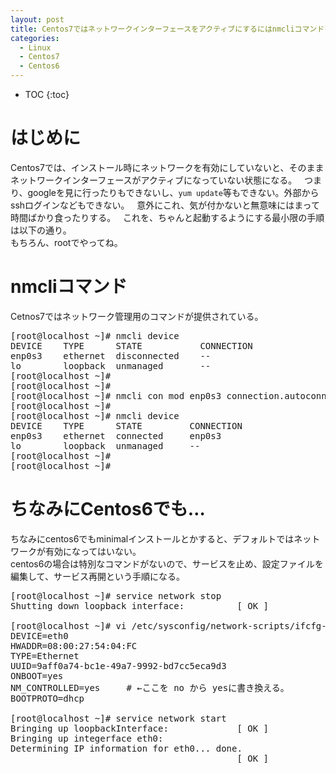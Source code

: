 ```yaml
---
layout: post
title: Centos7ではネットワークインターフェースをアクティブにするにはnmcliコマンドを使う。
categories:
  - Linux
  - Centos7
  - Centos6
---
```


* TOC
{:toc}

# はじめに

Centos7では、インストール時にネットワークを有効にしていないと、そのままネットワークインターフェースがアクティブになっていない状態になる。  
つまり、googleを見に行ったりもできないし、`yum update`等もできない。外部からsshログインなどもできない。  
意外にこれ、気が付かないと無意味にはまって時間ばかり食ったりする。  
これを、ちゃんと起動するようにする最小限の手順は以下の通り。  
もちろん、rootでやってね。

# nmcliコマンド

Cetnos7ではネットワーク管理用のコマンドが提供されている。  

<pre>
[root@localhost ~]# nmcli device
DEVICE    TYPE      STATE           CONNECTION
enp0s3    ethernet  disconnected    --
lo        loopback  unmanaged       --
[root@localhost ~]#
[root@localhost ~]#
[root@localhost ~]# nmcli con mod enp0s3 connection.autoconnect "yes"
[root@localhost ~]#
[root@localhost ~]# nmcli device
DEVICE    TYPE      STATE         CONNECTION
enp0s3    ethernet  connected     enp0s3
lo        loopback  unmanaged     --
[root@localhost ~]#
[root@localhost ~]#
</pre>

# ちなみにCentos6でも…

ちなみにcentos6でもminimalインストールとかすると、デフォルトではネットワークが有効になってはいない。  
centos6の場合は特別なコマンドがないので、サービスを止め、設定ファイルを編集して、サービス再開という手順になる。  

<pre>
[root@localhost ~]# service network stop
Shutting down loopback interface:          [ OK ]

[root@localhost ~]# vi /etc/sysconfig/network-scripts/ifcfg-eth0
DEVICE=eth0
HWADDR=08:00:27:54:04:FC
TYPE=Ethernet
UUID=9aff0a74-bc1e-49a7-9992-bd7cc5eca9d3
ONBOOT=yes
NM_CONTROLLED=yes     # ←ここを no から yesに書き換える。
BOOTPROTO=dhcp

[root@localhost ~]# service network start
Bringing up loopbackInterface:             [ OK ]
Bringing up integerface eth0:
Determining IP information for eth0... done.
                                           [ OK ]
</pre>
